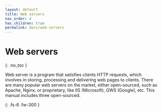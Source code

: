 ```yaml
---
layout: default
title: Web servers
nav_order: 4
has_children: true
permalink: docs/web-servers
---
```


# Web servers
{: .no_toc }

Web server is a program that satisfies clients HTTP requests, which involves in storing, processing and delivering web pages to clients. There are many popular web servers on the market, either open-sourced, such as Apache, Nginx; or proprietary, like IIS (Microsoft), GWS (Google), etc. This manual includes three open-sourced.

{: .fs-6 .fw-300 }